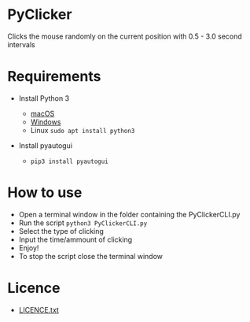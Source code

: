 # PyClicker
Clicks the mouse randomly on the current position with 0.5 - 3.0 second intervals

# Requirements

- Install Python 3
  - [macOS](https://www.python.org/ftp/python/3.8.3/python-3.8.3-macosx10.9.pkg)
  - [Windows](https://www.python.org/ftp/python/3.8.4/python-3.8.4rc1-amd64.exe)
  - Linux ```sudo apt install python3```

- Install pyautogui
  - ```pip3 install pyautogui ```

# How to use

  - Open a terminal window in the folder containing the PyClickerCLI.py
  - Run the script ```python3 PyClickerCLI.py```
  - Select the type of clicking
  - Input the time/ammount of clicking
  - Enjoy!
  - To stop the script close the terminal window

# Licence

  - [LICENCE.txt](https://github.com/topseli/PyClicker/blob/master/LICENCE.txt)
